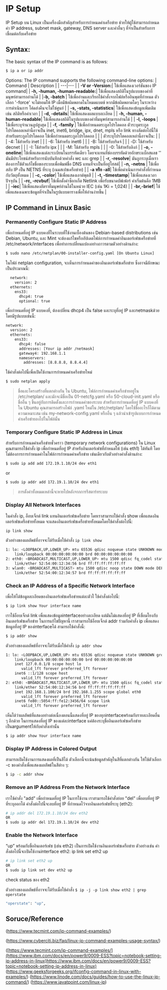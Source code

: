 # IP Setup
IP Setup บน Linux เป็นเครื่องมือสำคัญสำหรับการกำหนดค่าเครือข่าย ช่วยให้ผู้ใช้สามารถกำหนดค่า IP address, subnet mask, gateway, DNS server และค่าอื่นๆ ที่จำเป็นสำหรับการเชื่อมต่อกับเครือข่าย
## Syntax:
The basic syntax of the IP command is as follows:
```bash
$ ip a or ip addr
```
Options:
The IP command supports the following command-line options:
| Command   | Description |
| ---|--- |
| **-V or -Version:**| ใช้เพื่อแสดงเวอร์ชันของ IP command|
| **-h, -human, -human-readable:**| ใช้เพื่อแสดงสถิติในรูปแบบของค่าที่มนุษย์สามารถอ่านได้ |
|**-b, -batch <FILENAME>** | ใช้เพื่ออ่านและเรียกใช้คำสั่งจากไฟล์หรืออินพุตที่กำหนด ตัวเลือก '-force' จะไม่ยอมให้ IP เมื่อมีข้อผิดพลาดในโหมดแบตช์ หากมีข้อผิดพลาดใดๆ ในระหว่างการดำเนินการ โค้ดส่งคืนจะไม่ใช่ศูนย์ |
| **-s, -stats, -statistics**| ใช้เพื่อแสดงข้อมูลเพิ่มเติม เช่น สถิติหรือค่าเวลา |
| **-d, -details**| ใช้เพื่อแสดงผลแบบละเอียด |
| **-h, -human, -human-readable**| ใช้เพื่อแสดงสถิติในรูปแบบของค่าที่มนุษย์สามารถอ่านได้ |
| **-l, -loops <COUNT>**| ใช้เพื่อระบุจำนวนลูปสูงสุด |
| **-f, -family <FAMILY>**| ใช้เพื่อกำหนดตระกูลโปรโตคอล ตัวระบุตระกูลโปรโตคอลเหล่านี้อาจเป็น inet, inet6, bridge, ipx, dnet, mpls หรือ link ทางลัดต่อไปนี้ใช้สำหรับตระกูลโปรโตคอล ใช้เพื่อกำหนดตระกูลโปรโตคอล |
|                  | ตัวระบุโปรโตคอลเหล่านี้อาจเป็น:    |
|                  | -4: ใช้สำหรับ inet                   |
|                  | -6: ใช้สำหรับ inet6                  |
|                  | -B: ใช้สำหรับบริดจ์               |
|                  | -D: ใช้สำหรับ decnet               |
|                  | -I: ใช้สำหรับ ipx                  |
|                  | -M: ใช้สำหรับ mpls                    |
|                  | -0: ใช้สำหรับลิงก์                  |
| **-o, -oneline**| ใช้เพื่อแสดงแต่ละระเบียนในบรรทัดเดียว โดยจะแทนที่ช่องบรรทัดด้วยอักขระแบ็กสแลช '\' มันมีประโยชน์สำหรับการนับบันทึกด้วยคำสั่ง wc และ grep |
| **-r, -resolve**| มันถูกระบุเมื่อเราต้องการใช้ตัวแก้ไขชื่อของระบบเพื่อพิมพ์ชื่อ DNS แทนที่จะเป็นที่อยู่โฮสต์|
| **-n, -netns <NETNS>**| ใช้เพื่อสลับ IP เป็น NETNS ที่ระบุ (เนมสเปซเครือข่าย) |
| **-a หรือ -all**| ใช้เพื่อดำเนินการคำสั่งที่กำหนดกับวัตถุทั้งหมด |
| **-c, -color**| ใช้เพื่อแสดงเอาต์พุตสี |
| **-t, -timestamp**| ใช้เพื่อแสดงเวลาปัจจุบัน |
| **-rc, -rcvbuf<SIZE>**| ใช้เพื่อตั้งค่าซ็อกเก็ต Netlink เพื่อรับขนาดบัฟเฟอร์ ค่าเริ่มต้นคือ 1MB |
| **-iec**| ใช้เพื่อแสดงอัตราที่มนุษย์อ่านได้ในหน่วย IEC (เช่น 1Ki = 1,024) |
| **-br,-brief**| ใช้เพื่อแสดงเฉพาะข้อมูลที่จำเป็นในรูปแบบตารางเพื่อให้อ่านง่ายขึ้น |

## IP Command in Linux Basic

### Permanently Configure Static IP Address
เพื่อกำหนดที่อยู่ IP แบบคงที่ในระบบที่ใช้งานเบื้องต้นของ Debian-based distributions เช่น Debian, Ubuntu, และ Mint 
จะต้องแก้ไขหรืออัปเดตไฟล์การกำหนดค่าอินเตอร์เฟซเครือข่ายที่ /etc/network/interfaces เพื่อทำการเปลี่ยนแปลงอย่างถาวรตามตัวอย่างด้านล่าง:
```bash
$ sudo nano /etc/netplan/00-installer-config.yaml [On Ubuntu Linux]
```
ในไฟล์ netplan configuration, จะเห็นการกำหนดค่าของอินเตอร์เฟซเครือข่าย ซึ่งอาจมีลักษณะเป็นประมาณนี้:
```bash
  network:
    version: 2
  ethernets:
    ens33:
      dhcp4: true
      optional: true
```
>
เพื่อกำหนดที่อยู่ IP แบบคงที่, ต้องเปลี่ยน dhcp4 เป็น false และระบุที่อยู่ IP และnetmaskด้วย โดยมีรูปแบบเช่นนี้:
```bash
network:
  version: 2
  ethernets:
    ens33:
      dhcp4: false
      addresses: [Your ip addr /netmask]
      gateway4: 192.168.1.1
      nameservers:
        addresses: [8.8.8.8, 8.8.4.4]
```
ใช้คำสั่งต่อไปนี้เพื่อเปิดใช้งานการกำหนดค่าเครือข่ายใหม่
```bash
$ sudo netplan apply
```
> ชื่อและโครงสร้างที่แตกต่างกัน ใน Ubuntu, ไฟล์การกำหนดค่าเครือข่ายอยู่ใน /etc/netplan/ และมักจะมีชื่อเป็น 01-netcfg.yaml หรือ 50-cloud-init.yaml หรือชื่ออื่น ๆ ขึ้นอยู่กับการติดตั้งและการกำหนดค่าของระบบ
สำหรับการกำหนดที่อยู่ IP แบบคงที่ใน Ubuntu คุณสามารถสร้างไฟล์ .yaml ใหม่ใน /etc/netplan/ โดยใช้ชื่ออะไรก็ได้ตามความเหมาะสม เช่น my-network-config.yaml หรืออื่น ๆ แล้วนำเข้ารูปแบบการกำหนดค่าเครือข่ายลงไปในไฟล์นั้น

### Temporary Configure Static IP Address in Linux
สำหรับการกำหนดค่าเครือข่ายชั่วคราว (temporary network configurations) ใน Linux คุณสามารถใช้คำสั่ง ip เพื่อกำหนดที่อยู่ IP 
สำหรับอินเตอร์เฟซที่กำหนดให้ (เช่น eth1) ได้ทันที โดยไม่ต้องการการกำหนดค่าในไฟล์การกำหนดค่าเครือข่าย เช่นเดียวกับตัวอย่างคำสั่งด้านล่าง:
```bash
$ sudo ip add add 172.19.1.10/24 dev eth1
```
or
```bash
$ sudo ip addr add 172.19.1.10/24 dev eth1
```
> การตั้งค่าทั้งหมดเหล่านี้จะหายไปหลังจากการรีสตาร์ทระบบ

### Display All Network Interfaces
ในคำสั่ง ip, อ็อบเจ็กต์ link แทนอินเตอร์เฟซเครือข่าย โดยเราสามารถใช้คำสั่ง show เพื่อแสดงอินเตอร์เฟซเครือข่ายทั้งหมด
จะแสดงอินเตอร์เฟซเครือข่ายทั้งหมดโดยใช้คำสั่งต่อไปนี้:
```bash
ip link show
```
ตัวอย่างของผลลัพธ์ที่อาจจะได้รับเมื่อใช้คำสั่ง ```ip link show ```
```bash
1: lo: <LOOPBACK,UP,LOWER_UP> mtu 65536 qdisc noqueue state UNKNOWN mode DEFAULT group default qlen 1000
    link/loopback 00:00:00:00:00:00 brd 00:00:00:00:00:00
2: eth0: <BROADCAST,MULTICAST,UP,LOWER_UP> mtu 1500 qdisc fq_codel state UP mode DEFAULT group default qlen 1000
    link/ether 52:54:00:12:34:56 brd ff:ff:ff:ff:ff:ff
3: wlan0: <BROADCAST,MULTICAST> mtu 1500 qdisc noop state DOWN mode DEFAULT group default qlen 1000
    link/ether 52:54:00:12:34:57 brd ff:ff:ff:ff:ff:ff
```

###  Check an IP Address of a Specific Network Interface
เพื่อให้ได้ข้อมูลละเอียดของอินเตอร์เฟซเครือข่ายแต่ละตัวใ ใช้คำสั่งต่อไปนี้:
```bash
$ ip link show Your interface name
```
เราใช้อ็อบเจ็กต์ link เพื่อแสดงข้อมูลinterfaceอย่างละเอียด แต่มันไม่แสดงที่อยู่ IP ที่เชื่อมโยงกับอินเตอร์เฟซเครือข่าย 
ในการแก้ไขปัญหานี้ เราสามารถใช้อ็อบเจ็กต์ addr ร่วมกับคำสั่ง ip เพื่อแสดงข้อมูลที่อยู่ IP ของinterfaceได้ สามารถใช้คำสั่งนี้:
```bash
$ ip addr show
```
ตัวอย่างของผลลัพธ์ที่อาจจะได้รับเมื่อใช้คำสั่ง ```ip addr show ```

```bash
1: lo: <LOOPBACK,UP,LOWER_UP> mtu 65536 qdisc noqueue state UNKNOWN group default qlen 1000
    link/loopback 00:00:00:00:00:00 brd 00:00:00:00:00:00
    inet 127.0.0.1/8 scope host lo
       valid_lft forever preferred_lft forever
    inet6 ::1/128 scope host 
       valid_lft forever preferred_lft forever
2: eth0: <BROADCAST,MULTICAST,UP,LOWER_UP> mtu 1500 qdisc fq_codel state UP group default qlen 1000
    link/ether 52:54:00:12:34:56 brd ff:ff:ff:ff:ff:ff
    inet 192.168.1.100/24 brd 192.168.1.255 scope global eth0
       valid_lft forever preferred_lft forever
    inet6 fe80::5054:ff:fe12:3456/64 scope link 
       valid_lft forever preferred_lft forever
```

เห็นได้ว่าผลลัพธ์ที่แสดงอย่างต่อเนื่องตอนนี้แสดงที่อยู่ IP ของทุกinterfaceพร้อมกับรายละเอียดอื่น ๆ อีกด้วย
ในการแสดงที่อยู่ IP ของแต่ละinterface แค่ต้องระบุชื่ออินเตอร์เฟซเครือข่ายเป็นargumentให้กับคำสั่งเท่านั้น
```bash
$ ip addr show Your interface name
```

### Display IP Address in Colored Output
สามารถเปิดใช้งานการแสดงผลที่เป็นสีได้ ตัวเลือกนี้จะเน้นข้อมูลสำคัญในสีที่แตกต่างกัน
ให้ใช้ตัวเลือก -c ของคำสั่งเพื่อแสดงผลลัพธ์ในสีต่าง ๆ:
```bash
$ ip -c addr show
```

### Remove an IP Address From the Network Interface
เราใช้คำสั่ง "add" เพื่อกำหนดที่อยู่ IP ในการใช้งาน เราสามารถใช้คำสั่งย่อย "del" เพื่อลบที่อยู่ IP ที่ระบุออกได้
คำสั่งต่อไปนี้จะลบที่อยู่ IP ที่กำหนดไว้จากอินเตอร์เฟซที่ระบุ (eth2):
```bash
# ip addr del 172.19.1.10/24 dev eth2
OR
$ sudo ip addr del 172.19.1.10/24 dev eth2
```

### Enable the Network Interface
“up” พร้อมกับชื่ออินเตอร์เฟซ (เช่น eth2) เป็นการเปิดใช้งานอินเตอร์เฟซเครือข่าย 
ตัวอย่างเช่น คำสั่งต่อไปนี้จะเปิดใช้งานinterface eth2:
ip link set eth2 up
```bash
# ip link set eth2 up
OR
$ sudo ip link set dev eth2 up
```
check status ของ eth2

ตัวอย่างของผลลัพธ์ที่อาจจะได้รับเมื่อใช้คำสั่ง ```$ ip -j -p link show eth2 | grep operstate ```
```bash
"operstate": "up",
```
## Soruce/Reference
(https://www.tecmint.com/ip-command-examples/)

(https://www.cyberciti.biz/faq/linux-ip-command-examples-usage-syntax/)

([https://www.tecmint.com/ip-command-examples/](https://www.ibm.com/docs/en/power9/0009-ESS?topic=notebook-setting-ip-address-in-linux)https://www.ibm.com/docs/en/power9/0009-ESS?topic=notebook-setting-ip-address-in-linux)
(https://www.geeksforgeeks.org/ifconfig-command-in-linux-with-examples/)
(https://www.linode.com/docs/guides/how-to-use-the-linux-ip-command/)
(https://www.javatpoint.com/linux-ip)
